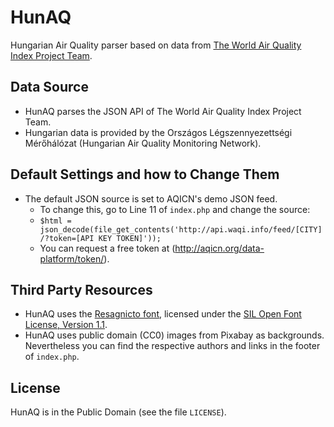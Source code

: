 # HunAQ
Hungarian Air Quality parser based on data from [The World Air Quality Index Project Team](http://aqicn.org).

## Data Source
- HunAQ parses the JSON API of The World Air Quality Index Project Team.
- Hungarian data is provided by the Országos Légszennyezettségi Mérőhálózat (Hungarian Air Quality Monitoring Network).

## Default Settings and how to Change Them
- The default JSON source is set to AQICN's demo JSON feed.
  - To change this, go to Line 11 of `index.php` and change the source:
  - `$html = json_decode(file_get_contents('http://api.waqi.info/feed/[CITY]/?token=[API KEY TOKEN]'));`
  - You can request a free token at (http://aqicn.org/data-platform/token/).
  
## Third Party Resources
- HunAQ uses the [Resagnicto font](http://www.abstractfonts.com/font/14896), licensed under the [SIL Open Font License, Version 1.1](http://scripts.sil.org/cms/scripts/page.php?site_id=nrsi&id=OFL).
- HunAQ uses public domain (CC0) images from Pixabay as backgrounds. Nevertheless you can find the respective authors and links in the footer of `index.php`. 

## License

HunAQ is in the Public Domain (see the file `LICENSE`).
